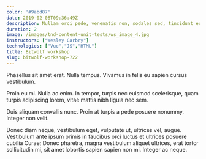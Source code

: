 ```yaml
---
color: '#9abd87'
date: 2019-02-08T09:36:49Z
description: Nullam orci pede, venenatis non, sodales sed, tincidunt eu, felis.
duration: 2
image: /images/tnd-content-unit-tests/ws_image_4.jpg
instructors: ["Wesley Carbry"]
technologies: ["Vue","JS","HTML"]
title: Bitwolf workshop
slug: bitwolf-workshop-722
---
```

Phasellus sit amet erat. Nulla tempus. Vivamus in felis eu sapien cursus vestibulum.

Proin eu mi. Nulla ac enim. In tempor, turpis nec euismod scelerisque, quam turpis adipiscing lorem, vitae mattis nibh ligula nec sem.

Duis aliquam convallis nunc. Proin at turpis a pede posuere nonummy. Integer non velit.

Donec diam neque, vestibulum eget, vulputate ut, ultrices vel, augue. Vestibulum ante ipsum primis in faucibus orci luctus et ultrices posuere cubilia Curae; Donec pharetra, magna vestibulum aliquet ultrices, erat tortor sollicitudin mi, sit amet lobortis sapien sapien non mi. Integer ac neque.
